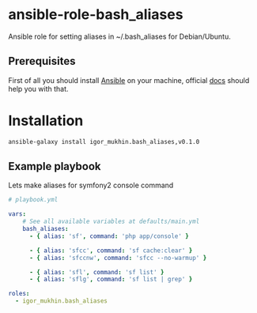# ansible-role-bash_aliases

Ansible role for setting aliases in ~/.bash_aliases for Debian/Ubuntu.

## Prerequisites

First of all you should install [Ansible](http://www.ansible.com/home) on your machine, official [docs](http://docs.ansible.com/intro_installation.html) should help you with that.

# Installation
```bash
ansible-galaxy install igor_mukhin.bash_aliases,v0.1.0
```

## Example playbook

Lets make aliases for symfony2 console command

```yml
# playbook.yml

vars:
	# See all available variables at defaults/main.yml
	bash_aliases:
	  - { alias: 'sf', command: 'php app/console' }

	  - { alias: 'sfcc', command: 'sf cache:clear' }
	  - { alias: 'sfccnw', command: 'sfcc --no-warmup' }

	  - { alias: 'sfl', command: 'sf list' }
	  - { alias: 'sflg', command: 'sf list | grep' }

roles:
  - igor_mukhin.bash_aliases

```
